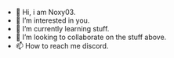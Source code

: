 - 👋 Hi, i am Noxy03.
- 👀 I’m interested in you.
- 🌱 I’m currently learning stuff.
- 💞️ I’m looking to collaborate on the stuff above.
- 📫 How to reach me discord.
